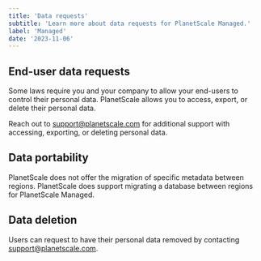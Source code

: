 ```yaml
---
title: 'Data requests'
subtitle: 'Learn more about data requests for PlanetScale Managed.'
label: 'Managed'
date: '2023-11-06'
---
```


## End-user data requests

Some laws require you and your company to allow your end-users to control their personal data. PlanetScale allows you to access, export, or delete their personal data.

Reach out to <support@planetscale.com> for additional support with accessing, exporting, or deleting personal data.

## Data portability

PlanetScale does not offer the migration of specific metadata between regions. PlanetScale does support migrating a database between regions for PlanetScale Managed.

## Data deletion

Users can request to have their personal data removed by contacting <support@planetscale.com>.
